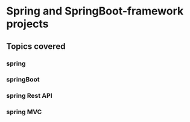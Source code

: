# Spring and SpringBoot-framework  projects

## Topics covered
### spring
### springBoot
### spring Rest API
### spring MVC


